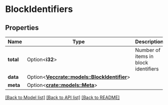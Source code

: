 # BlockIdentifiers

## Properties

Name | Type | Description | Notes
------------ | ------------- | ------------- | -------------
**total** | Option<**i32**> | Number of items in block identifiers | [optional]
**data** | Option<[**Vec<crate::models::BlockIdentifier>**](block_identifier.md)> |  | [optional]
**meta** | Option<[**crate::models::Meta**](meta.md)> |  | [optional]

[[Back to Model list]](../README.md#documentation-for-models) [[Back to API list]](../README.md#documentation-for-api-endpoints) [[Back to README]](../README.md)


